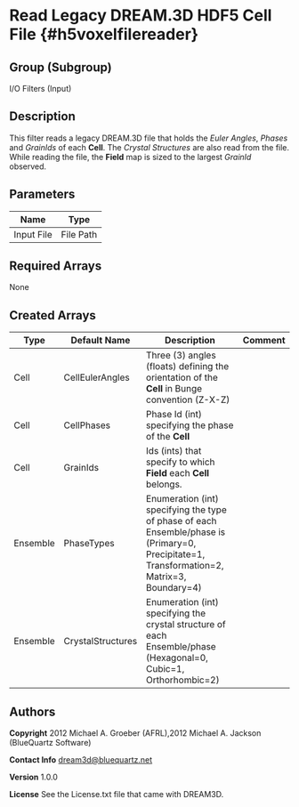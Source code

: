 Read Legacy DREAM.3D HDF5 Cell File {#h5voxelfilereader}
======

## Group (Subgroup) ##
I/O Filters (Input)


## Description ##
This filter reads a legacy DREAM.3D file that holds the *Euler Angles*, *Phases* and *GrainIds* of each **Cell**.  The *Crystal Structures* are also read from the file.  While reading the file, the **Field** map is sized to the largest *GrainId* observed.

## Parameters ##
| Name | Type |
|------|------|
| Input File | File Path |

## Required Arrays ##
None

## Created Arrays ##

| Type | Default Name | Description | Comment |
|------|--------------|-------------|---------|
| Cell | CellEulerAngles | Three (3) angles (floats) defining the orientation of the **Cell** in Bunge convention (Z-X-Z) |  |
| Cell | CellPhases | Phase Id (int) specifying the phase of the **Cell** |  |
| Cell | GrainIds | Ids (ints) that specify to which **Field** each **Cell** belongs. |  |
| Ensemble | PhaseTypes | Enumeration (int) specifying the type of phase of each Ensemble/phase is (Primary=0, Precipitate=1, Transformation=2, Matrix=3, Boundary=4)
| Ensemble | CrystalStructures | Enumeration (int) specifying the crystal structure of each Ensemble/phase (Hexagonal=0, Cubic=1, Orthorhombic=2) |  |

## Authors ##

**Copyright** 2012 Michael A. Groeber (AFRL),2012 Michael A. Jackson (BlueQuartz Software)

**Contact Info** dream3d@bluequartz.net

**Version** 1.0.0

**License**  See the License.txt file that came with DREAM3D.



